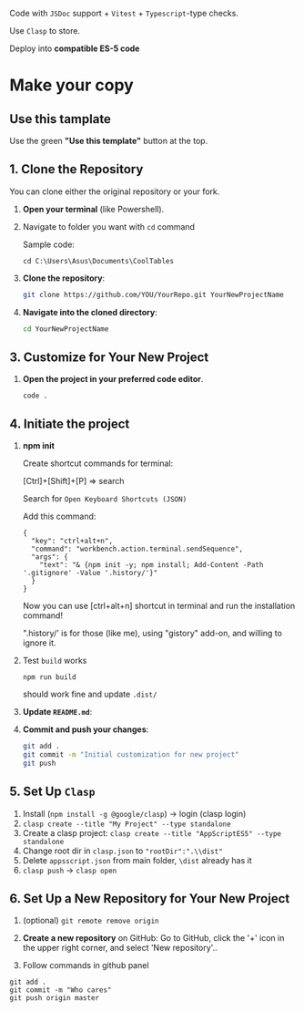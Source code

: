 Code with `JSDoc` support + `Vitest` + `Typescript`-type checks.

Use `Clasp` to store.

Deploy into **compatible ES-5 code**

# Make your copy

## Use this tamplate
Use the green **"Use this template"** button at the top.

## 1. Clone the Repository
You can clone either the original repository or your fork.

1. **Open your terminal** (like Powershell).
2. Navigate to folder you want with `cd` command
   
    Sample code:

     ```
     cd C:\Users\Asus\Documents\CoolTables
     ```

3. **Clone the repository**:
   ```sh
   git clone https://github.com/YOU/YourRepo.git YourNewProjectName
   ```

4. **Navigate into the cloned directory**:
   ```sh
   cd YourNewProjectName
   ```

## 3. Customize for Your New Project

1. **Open the project in your preferred code editor**.
    
    ```
    code .
    ```

## 4. Initiate the project

1. **npm init**

    Create shortcut commands for terminal:
    
    [Ctrl]+[Shift]+[P] => search
    
    Search for 
    `
    Open Keyboard Shortcuts (JSON)
    `
    
    Add this command:
    
    ```
    {
      "key": "ctrl+alt+n",
      "command": "workbench.action.terminal.sendSequence",
      "args": {
        "text": "& {npm init -y; npm install; Add-Content -Path '.gitignore' -Value '.history/'}"
      }
    }
    ```

    Now you can use [ctrl+alt+n] shortcut in terminal and run the installation command!
    
    ".history/' is for those (like me), using "gistory" add-on, and willing to ignore it.

2. Test `build` works

    ```
    npm run build
    ```
    should work fine and update `.dist/`

3. **Update `README.md`**:
4. **Commit and push your changes**:
   ```sh
   git add .
   git commit -m "Initial customization for new project"
   git push
   ```

## 5. Set Up `Clasp`

1. Install (`npm install -g @google/clasp`) → login (clasp login)
2. `clasp create --title "My Project" --type standalone`
3. Create a clasp project: `clasp create --title "AppScriptES5" --type standalone`
4. Change root dir in `clasp.json` to `"rootDir":".\\dist"`
5. Delete `appsscript.json` from main folder, `\dist` already has it
6. `clasp push` → `clasp open`

## 6. Set Up a New Repository for Your New Project

1. (optional) `git remote remove origin`

2. **Create a new repository** on GitHub:
   Go to GitHub, click the '+' icon in the upper right corner, and select 'New repository'..

3. Follow commands in github panel

```
git add .
git commit -m "Who cares"
git push origin master
```